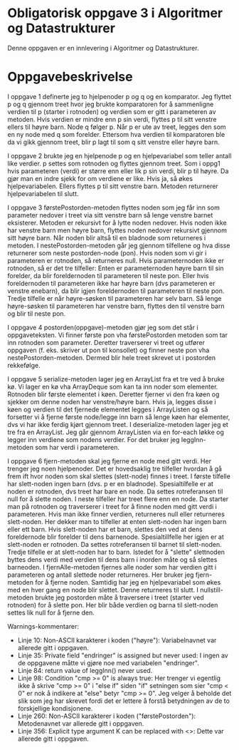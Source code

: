 # Obligatorisk oppgave 3 i Algoritmer og Datastrukturer

Denne oppgaven er en innlevering i Algoritmer og Datastrukturer. 

# Oppgavebeskrivelse

I oppgave 1 definerte jeg to hjelpenoder p og q og en komparator. Jeg flyttet p og q gjennom treet hvor jeg brukte 
komparatoren for å sammenligne verdien til p (starter i rotnoden) og verdien som er gitt i parameteren av metoden. Hvis 
verdien er mindre enn p sin verdi, flyttes p til sitt venstre ellers til høyre barn. Node q følger p. Når p er ute av treet, 
legges den som en ny node med q som forelder. Ettersom hva verdien til komparatoren ble da vi gikk gjennom treet, blir p 
lagt til som q sitt venstre eller høyre barn.

I oppgave 2 brukte jeg en hjelpenode p og en hjelpevariabel som teller antall like verdier. p settes som rotnoden og 
flyttes gjennom treet. Som i oppg1 hvis parameteren (verdi) er større enn eller lik p sin verdi, blir p til høyre. Da 
gjør man en indre sjekk for om verdiene er like. Hvis ja, så økes hjelpevariabelen. Ellers flyttes p til sitt venstre barn.
Metoden returnerer hjelpevariabelen til slutt.

I oppgave 3 førstePostorden-metoden flyttes noden som jeg får inn som parameter nedover i treet via sitt venstre barn så 
lenge venstre barnet eksisterer. Metoden er rekursivt for å lytte noden nedover. Hvis noden ikke har venstre barn men 
høyre barn, flyttes noden nedover rekursivt gjennom sitt høyre barn. Når noden blir altså til en bladnode som returneres
i metoden. 
I nestePostorden-metoden går jeg gjennom tilfellene og hva disse returnerer som neste postorden-node (pon). 
Hvis noden som vi gir i parameteren er rotnoden, så returneres null. Hvis parameternoden ikke er rotnoden, så er det tre 
tilfeller: Enten er parameternoden høyre barn til sin forelder, da blir foreldernoden til parameteren til neste pon. Eller 
hvis foreldernoden til parameteren ikke har høyre barn (dvs parameteren er venstre enebarn), da blir igjen foreldernoden 
til parameteren til neste pon. Tredje tilfelle er når høyre-søsken til parameteren har selv barn. Så lenge høyre-søsken til 
parameteren har venstre barn, flyttes den til venstre barn og blir til neste pon.

I oppgave 4 postorden(oppgave)-metoden gjør jeg som det står i oppgaveteksten. Vi finner første pon vha førstePostorden 
metoden som tar inn rotnoden som parameter. Deretter traverserer vi treet og utfører oppgaven (f. eks. skriver ut pon
til konsollet) og finner neste pon vha nestePostorden-metoden. Dermed blir hele treet skrevet ut i postorden rekkefølge.

I oppgave 5 serialize-metoden lager jeg en ArrayList fra et tre ved å bruke kø. Vi lager en kø vha ArrayDeque som kan ta inn 
noder som elementer. Rotnoden blir første elementet i køen. Deretter fjerner vi den fra køen og sjekker om denne noden har 
venstre/høyre barn. Hvis ja, legges disse i køen og verdien til det fjernede elementet legges i ArrayListen og så forsetter
vi å fjerne første node/legge inn barn så lenge køen har elementer, dvs vi har ikke ferdig kjørt gjennom treet. 
I deserialize-metoden lager jeg et tre fra en ArrayList. Jeg går gjennom ArrayListen via en for-each løkke og legger inn 
verdiene som nodens verdier. For det bruker jeg leggInn-metoden som har verdi i parameteren.

I oppgave 6 fjern-metoden skal jeg fjerne en node med gitt verdi. Her trenger jeg noen hjelpenoder. Det er hovedsaklig tre 
tilfeller hvordan å gå frem ift hvor noden som skal slettes (slett-node) finnes i treet. I første tilfelle har slett-noden 
ingen barn (dvs. p er en bladnode). Spesialtilfelle er at noden er rotnoden, dvs treet har bare en node. Da settes 
rotreferansen til null for å slette noden. I neste tilfeller har treet flere enn en node. Da starter man på rotnoden og 
traverserer i treet for å finne noden med gitt verdi i parameteren. Hvis man ikke finner verdien, returneres null eller 
returneres slett-noden. Her dekker man to tilfeller at enten slett-noden har ingen barn eller ett barn. Hvis 
slett-noden har et barn, slettes den ved at dens foreldernode blir forelder til dens barnenode. Spesialtillfelle her igjen 
er at slett-noden er rotnoden. Da settes rotreferansen til barnet til slett-noden. Tredje tilfelle er at slett-noden har 
to barn. Istedet for å "slette" slettnoden byttes dens verdi med verdien til dens barn i inorden måte og så slettes barneoden.
I fjernAlle-metoden fjernes alle noder som har verdien gitt i parameteren og antall slettede noder returneres. Her bruker 
jeg fjern-metoden for å fjerne noden. Samtidig har jeg en hjelpevariabel som økes med en hver gang en node blir slettet. 
Denne returneres til slutt.
I nullstill-metoden brukte jeg postorden måte å traversere i treet (starter ved rotnoden) for å slette pon. Her blir både 
verdien og barna til slett-noden settes lik null for å fjerne den.

Warnings-kommentarer:
- Linje 10: Non-ASCII karakterer i koden ("høyre"): Variabelnavnet var allerede gitt i oppgaven.
- Linje 35: Private field "endringer" is assigned but never used: I ingen av de oppgavene måtte vi gjøre noe med variabelen 
  "endringer".
- Linje 84: return value of leggInn() never used.
- Linje 98: Condition "cmp >= 0" is always true: Her trenger vi egentlig ikke å skrive "cmp >= 0" i "else if" siden "if" 
  setningen som sier "cmp < 0" er nok å indikere at "else" betyr "cmp >= 0". Jeg velger å beholde det slik som jeg har 
  skrevet fordi det er lettere å forstå betydningen av de to forskjellige kondisjonene.
- Linje 260: Non-ASCII karakterer i koden ("førstePostorden"): Metodenavnet var allerede gitt i oppgaven.
- Linje 356: Explicit type argument K can be replaced with <>: Dette var allerede gitt i oppgaven.

